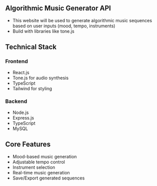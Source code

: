 ## Algorithmic Music Generator API

- This website will be used to generate algorithmic music sequences based on user inputs (mood, tempo, instruments)
- Build with libraries like tone.js

## Technical Stack

### Frontend

- React.js
- Tone.js for audio synthesis
- TypeScript
- Tailwind for styling

### Backend

- Node.js
- Express.js
- TypeScript
- MySQL

## Core Features

- Mood-based music generation
- Adjustable tempo control
- Instrument selection
- Real-time music generation
- Save/Export generated sequences
